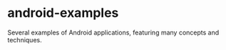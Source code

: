 android-examples
================

Several examples of Android applications, featuring many concepts and techniques.